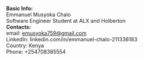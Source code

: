 **Basic Info:**</br>
Emmanuel Musyoka Chalo</br>
Software Engineer Student at ALX and Holberton</br>
**Contacts:**</br>
email: emusyoka759@gmail.com</br>
LinkedIn: linkedin.com/in/emmanuel-chalo-211336183</br>
Country: Kenya</br>
Phone: +254708385554<br>
